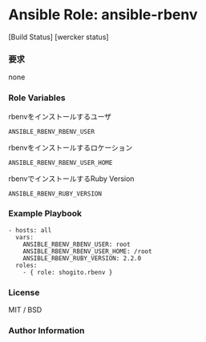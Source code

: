 # Ansible Role: ansible-rbenv

[Build Status]
[wercker status]
### 要求
none

### Role Variables
rbenvをインストールするユーザ
```
ANSIBLE_RBENV_RBENV_USER
```
rbenvをインストールするロケーション
```
ANSIBLE_RBENV_RBENV_USER_HOME
```
rbenvでインストールするRuby Version
```
ANSIBLE_RBENV_RUBY_VERSION
```

### Example Playbook
```
- hosts: all
  vars:
    ANSIBLE_RBENV_RBENV_USER: root
    ANSIBLE_RBENV_RBENV_USER_HOME: /root 
    ANSIBLE_RBENV_RUBY_VERSION: 2.2.0
  roles:
    - { role: shogito.rbenv }
```

### License
MIT / BSD

### Author Information


